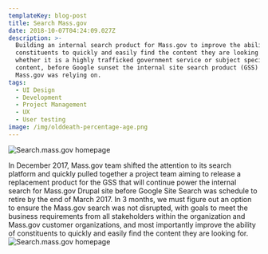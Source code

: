 ```yaml
---
templateKey: blog-post
title: Search Mass.gov
date: 2018-10-07T04:24:09.027Z
description: >-
  Building an internal search product for Mass.gov to improve the ability of
  constituents to quickly and easily find the content they are looking for -
  whether it is a highly trafficked government service or subject specific
  content, before Google sunset the internal site search product (GSS) that
  Mass.gov was relying on.
tags:
  - UI Design
  - Development
  - Project Management
  - UX
  - User testing
image: /img/olddeath-percentage-age.png
---
```

![Search.mass.gov homepage](/img/search.jpg)

In December 2017, Mass.gov team shifted the attention to its search platform and quickly pulled together a project team aiming to release a replacement product for the GSS that will continue power the internal search for Mass.gov Drupal site before Google Site Search was schedule to retire by the end of March 2017. In 3 months, we must figure out an option to ensure the Mass.gov search was not disrupted, with goals to meet the business requirements from all stakeholders within the organization and Mass.gov customer organizations, and most importantly improve the ability of constituents to quickly and easily find the content they are looking for.
![Search.mass.gov homepage](/img/search.jpg)
